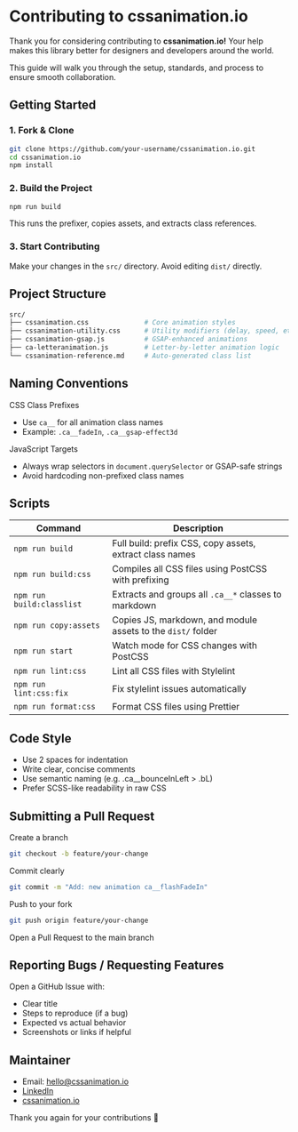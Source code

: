 # Contributing to cssanimation.io

Thank you for considering contributing to **cssanimation.io!** Your help makes this library better for designers and developers around the world.

This guide will walk you through the setup, standards, and process to ensure smooth collaboration.

## Getting Started

### 1. Fork & Clone

```bash
git clone https://github.com/your-username/cssanimation.io.git
cd cssanimation.io
npm install
```
### 2. Build the Project
```bash
npm run build
```

This runs the prefixer, copies assets, and extracts class references.

### 3. Start Contributing

Make your changes in the `src/` directory. Avoid editing `dist/` directly.

## Project Structure
```bash
src/
├── cssanimation.css              # Core animation styles
├── cssanimation-utility.css      # Utility modifiers (delay, speed, etc.)
├── cssanimation-gsap.js          # GSAP-enhanced animations
├── ca-letteranimation.js         # Letter-by-letter animation logic
└── cssanimation-reference.md     # Auto-generated class list
```
## Naming Conventions

CSS Class Prefixes

- Use `ca__` for all animation class names
- Example: `.ca__fadeIn`, `.ca__gsap-effect3d`

JavaScript Targets
- Always wrap selectors in `document.querySelector` or GSAP-safe strings
- Avoid hardcoding non-prefixed class names

## Scripts

| Command                   | Description                                                  |
|---------------------------|--------------------------------------------------------------|
| `npm run build`           | Full build: prefix CSS, copy assets, extract class names     |
| `npm run build:css`       | Compiles all CSS files using PostCSS with prefixing          |
| `npm run build:classlist` | Extracts and groups all `.ca__*` classes to markdown         |
| `npm run copy:assets`     | Copies JS, markdown, and module assets to the `dist/` folder |
| `npm run start`           | Watch mode for CSS changes with PostCSS                      |
| `npm run lint:css`        | Lint all CSS files with Stylelint                            |
| `npm run lint:css:fix`    | Fix stylelint issues automatically                           |
| `npm run format:css`      | Format CSS files using Prettier                              |


## Code Style

- Use 2 spaces for indentation
- Write clear, concise comments
- Use semantic naming (e.g. .ca__bounceInLeft > .bL)
- Prefer SCSS-like readability in raw CSS

## Submitting a Pull Request

Create a branch
```bash
git checkout -b feature/your-change
```
Commit clearly
```bash
git commit -m "Add: new animation ca__flashFadeIn"
```
Push to your fork
```bash
git push origin feature/your-change
```
Open a Pull Request to the main branch

## Reporting Bugs / Requesting Features

Open a GitHub Issue with:

- Clear title
- Steps to reproduce (if a bug)
- Expected vs actual behavior
- Screenshots or links if helpful

## Maintainer

- Email: hello@cssanimation.io
- [LinkedIn](https://www.linkedin.com/in/shafayetul/)
- [cssanimation.io](cssanimation.io)

Thank you again for your contributions 💛